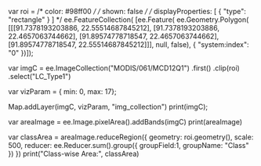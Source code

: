 var roi = 
    /* color: #98ff00 */
    /* shown: false */
    /* displayProperties: [
      {
        "type": "rectangle"
      }
    ] */
    ee.FeatureCollection(
        [ee.Feature(
            ee.Geometry.Polygon(
                [[[91.7378193203886, 22.55514687845212],
                  [91.7378193203886, 22.4657063744662],
                  [91.89574778718547, 22.4657063744662],
                  [91.89574778718547, 22.55514687845212]]], null, false),
            {
              "system:index": "0"
            })]);

var imgC = ee.ImageCollection("MODIS/061/MCD12Q1")
          .first()
          .clip(roi)
          .select("LC_Type1")
          
var vizParam = {
  min: 0,
  max: 17};
  
Map.addLayer(imgC, vizParam, "img_collection")
print(imgC);

var areaImage = ee.Image.pixelArea().addBands(imgC)
print(areaImage)

var classArea = areaImage.reduceRegion({
  geometry: roi.geometry(),
  scale: 500,
  reducer: ee.Reducer.sum().group({
    groupField:1,
    groupName: "Class"
  })
})
print("Class-wise Area:", classArea)
